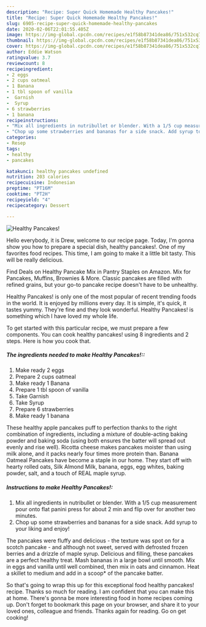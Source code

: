 ```yaml
---
description: "Recipe: Super Quick Homemade Healthy Pancakes!"
title: "Recipe: Super Quick Homemade Healthy Pancakes!"
slug: 6905-recipe-super-quick-homemade-healthy-pancakes
date: 2020-02-06T22:01:55.405Z
image: https://img-global.cpcdn.com/recipes/e1f58b87341dea86/751x532cq70/healthy-pancakes-recipe-main-photo.jpg
thumbnail: https://img-global.cpcdn.com/recipes/e1f58b87341dea86/751x532cq70/healthy-pancakes-recipe-main-photo.jpg
cover: https://img-global.cpcdn.com/recipes/e1f58b87341dea86/751x532cq70/healthy-pancakes-recipe-main-photo.jpg
author: Eddie Watson
ratingvalue: 3.7
reviewcount: 8
recipeingredient:
- 2 eggs
- 2 cups oatmeal
- 1 Banana
- 1 tbl spoon of vanilla
-  Garnish
-  Syrup
- 6 strawberries
- 1 banana
recipeinstructions:
- "Mix all ingredients in nutribullet or blender. With a 1/5 cup measurement pour onto flat panini press for about 2 min and flip over for another two minutes."
- "Chop up some strawberries and bananas for a side snack. Add syrup to your liking and enjoy!"
categories:
- Resep
tags:
- healthy
- pancakes

katakunci: healthy pancakes undefined
nutrition: 203 calories
recipecuisine: Indonesian
preptime: "PT16M"
cooktime: "PT2H"
recipeyield: "4"
recipecategory: Dessert

---
```



![Healthy Pancakes!](https://img-global.cpcdn.com/recipes/e1f58b87341dea86/751x532cq70/healthy-pancakes-recipe-main-photo.jpg)

Hello everybody, it is Drew, welcome to our recipe page. Today, I'm gonna show you how to prepare a special dish, healthy pancakes!. One of my favorites food recipes. This time, I am going to make it a little bit tasty. This will be really delicious.

Find Deals on Healthy Pancake Mix in Pantry Staples on Amazon. Mix for Pancakes, Muffins, Brownies &amp; More. Classic pancakes are filled with refined grains, but your go-to pancake recipe doesn&#39;t have to be unhealthy.

Healthy Pancakes! is only one of the most popular of recent trending foods in the world. It is enjoyed by millions every day. It is simple, it's quick, it tastes yummy. They're fine and they look wonderful. Healthy Pancakes! is something which I have loved my whole life.


To get started with this particular recipe, we must prepare a few components. You can cook healthy pancakes! using 8 ingredients and 2 steps. Here is how you cook that.

##### The ingredients needed to make Healthy Pancakes!::

1. Make ready 2 eggs
1. Prepare 2 cups oatmeal
1. Make ready 1 Banana
1. Prepare 1 tbl spoon of vanilla
1. Take  Garnish
1. Take  Syrup
1. Prepare 6 strawberries
1. Make ready 1 banana


These healthy apple pancakes puff to perfection thanks to the right combination of ingredients, including a mixture of double-acting baking powder and baking soda (using both ensures the batter will spread out evenly and rise well). Ricotta cheese makes pancakes moister than using milk alone, and it packs nearly four times more protein than. Banana Oatmeal Pancakes have become a staple in our home. They start off with hearty rolled oats, Silk Almond Milk, banana, eggs, egg whites, baking powder, salt, and a touch of REAL maple syrup. 

##### Instructions to make Healthy Pancakes!:

1. Mix all ingredients in nutribullet or blender. With a 1/5 cup measurement pour onto flat panini press for about 2 min and flip over for another two minutes.
1. Chop up some strawberries and bananas for a side snack. Add syrup to your liking and enjoy!


The pancakes were fluffy and delicious - the texture was spot on for a scotch pancake - and although not sweet, served with defrosted frozen berries and a drizzle of maple syrup. Delicious and filling, these pancakes are a perfect healthy treat. Mash bananas in a large bowl until smooth. Mix in eggs and vanilla until well combined, then mix in oats and cinnamon. Heat a skillet to medium and add in a scoop* of the pancake batter. 

So that's going to wrap this up for this exceptional food healthy pancakes! recipe. Thanks so much for reading. I am confident that you can make this at home. There's gonna be more interesting food in home recipes coming up. Don't forget to bookmark this page on your browser, and share it to your loved ones, colleague and friends. Thanks again for reading. Go on get cooking!

